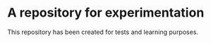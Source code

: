 # A repository for experimentation

This repository has been created for tests and learning purposes.
